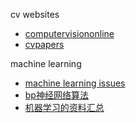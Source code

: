 cv websites
- [computervisiononline][1]
- [cvpapers][2]

machine learning
- [machine learning issues][3]
- [bp神经网络算法][4]
- [机器学习的资料汇总][5]

[1]: http://www.computervisiononline.com/
[2]: http://www.cvpapers.com/index.html
[3]: http://news.cnblogs.com/n/504467/
[4]: http://www.cnblogs.com/hellope/archive/2012/07/05/2577814.html
[5]: https://github.com/ty4z2008/Qix/blob/master/dl.md
